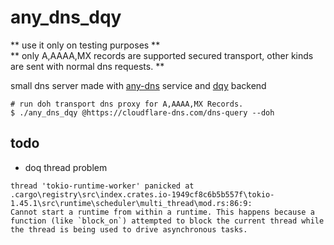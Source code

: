 # any_dns_dqy
** use it only on testing purposes **<br/>
** only A,AAAA,MX records are supported secured transport, other kinds are sent with normal dns requests. **

small dns server made with [any-dns](https://img.shields.io/crates/v/any-dns) service and [dqy](https://github.com/dandyvica/dqy) backend

```
# run doh transport dns proxy for A,AAAA,MX Records.
$ ./any_dns_dqy @https://cloudflare-dns.com/dns-query --doh
```

## todo
* doq thread problem
```
thread 'tokio-runtime-worker' panicked at .cargo\registry\src\index.crates.io-1949cf8c6b5b557f\tokio-1.45.1\src\runtime\scheduler\multi_thread\mod.rs:86:9:  
Cannot start a runtime from within a runtime. This happens because a function (like `block_on`) attempted to block the current thread while the thread is being used to drive asynchronous tasks.
```

